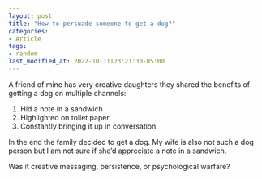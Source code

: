 ```yaml
---
layout: post
title: "How to persuade someone to get a dog?"
categories:
- Article
tags:
- random
last_modified_at: 2022-10-11T23:21:30-05:00
---
```


A friend of mine has very creative daughters they shared the benefits of getting a dog on multiple channels:

1. Hid a note in a sandwich
2. Highlighted on toilet paper
3. Constantly bringing it up in conversation

In the end the family decided to get a dog. My wife is also not such a dog person but I am not sure if she’d appreciate a note in a sandwich.

Was it creative messaging, persistence, or psychological warfare?